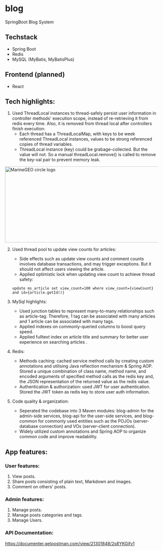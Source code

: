 # blog

SpringBoot Blog System

## Techstack

* Spring Boot
* Redis
* MySQL (MyBatis, MyBatisPlus)

## Frontend (planned)

* React

## Tech highlights:

1. Used ThreadLocal instances to thread-safely persist user information in
   controller methods'
   execution scope, instead
   of re-retrieving it from redis every time. Also, it is removed from thread
   local after
   controllers finish execution:
    * Each thread has a ThreadLocalMap, with keys to be week referenced
      ThreadLocal instances,
      values to be strong
      referenced copies of thread variables.
    * ThreadLocal instance (key) could be grabage-collected. But the value will
      not. So a manual
      threadLocal.remove() is
      called to remove the key-val pair to prevent memory leak.

<img src="https://user-images.githubusercontent.com/46456200/185763633-2979512e-7fb3-4aaf-8ff6-94514a7afb33.png" alt="MarineGEO circle logo" style="height: 250px; width:550px;"/>

<br/>

2. Used thread pool to update view counts for articles:
    * Side effects such as update view counts and comment counts involves
      database transactions, and may trigger exceptions.
      But it should not
      affect users viewing the
      article.
    * Applied optimistic lock when updating view count to achieve thread safety:
   ```
   update ms_article set view_count=100 where view_count={viewCount} and id={article.getId()}
   ```

3. MySql highlights:
    * Used junction tables to represent many-to-many relationships such as
      article-tag. Therefore, 1
      tag can be
      associated with many articles and 1 article can be associated with many
      tags.
    * Applied indexes on commonly-queried columns to boost query speed.
    * Applied fulltext index on article title and summary for better user
      experience on searching articles
      .
4. Redis:
    * Methods caching: cached service method calls by creating custom
      annotations and utilising Java reflection mechanism & Spring AOP. Stored
      a unique combination of class name, method name, and encoded arguments of
      specified method calls as the redis key and, the JSON representation of
      the returned value as the redis value.
    * Authentication & authorization: used JWT for user authentication. Stored
      the JWT token as redis key to store user auth information.

5. Code quality & organization:
    * Seperated the codebase into 3 Maven modules: blog-admin for the admin-side
      services, blog-api for the user-side services, and blog-common for
      commonly used entities such as the POJOs (server-database connection)  and
      VOs (server-client connection).
    * Widely utilized custom annotations and Spring AOP to organize common code
      and improve readability.

## App features:

### User features:

1. View posts.
2. Share posts consisting of plain text, Markdown and images.
3. Comment on others' posts.

### Admin features:

1. Manage posts.
2. Manage posts categories and tags.
3. Manage Users.

### API Documentation:

https://documenter.getpostman.com/view/21301848/2s8YKGifv1

